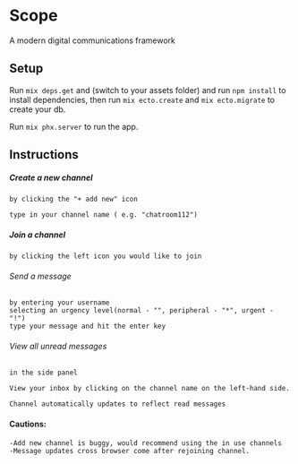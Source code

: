 # Scope

A modern digital communications framework

## Setup

Run ```mix deps.get``` and (switch to your assets folder) and run ```npm install``` to install dependencies, then run ```mix ecto.create``` and ```mix ecto.migrate``` to create your db.



Run ```mix phx.server``` to run the app.

## Instructions

##### Create a new channel

    by clicking the "+ add new" icon

    type in your channel name ( e.g. "chatroom112")

#####  Join a channel


    by clicking the left icon you would like to join

###### Send a message
    by entering your username
    selecting an urgency level(normal - "", peripheral - "*", urgent - "!")
    type your message and hit the enter key

###### View all unread messages
    in the side panel

    View your inbox by clicking on the channel name on the left-hand side.

    Channel automatically updates to reflect read messages

#### Cautions:
    -Add new channel is buggy, would recommend using the in use channels
    -Message updates cross browser come after rejoining channel.